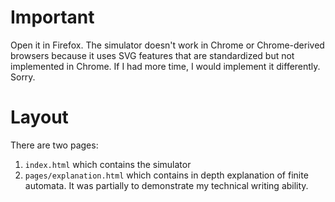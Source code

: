 # **Important**

Open it in Firefox. The simulator doesn't work in Chrome or Chrome-derived
browsers because it uses SVG features that are standardized but not implemented
in Chrome. If I had more time, I would implement it differently. Sorry.

# Layout

There are two pages:

1. `index.html` which contains the simulator
2. `pages/explanation.html` which contains in depth explanation of finite
   automata. It was partially to demonstrate my technical writing ability.

